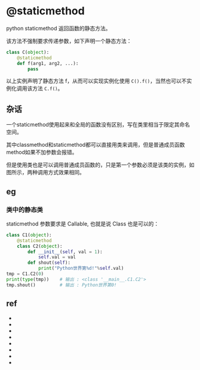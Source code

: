 # @staticmethod

python staticmethod 返回函数的静态方法。

该方法不强制要求传递参数，如下声明一个静态方法：
```py
class C(object):
    @staticmethod
    def f(arg1, arg2, ...):
        pass
```

以上实例声明了静态方法 f，从而可以实现实例化使用 `C().f()`，当然也可以不实例化调用该方法 `C.f()`。







## 杂话

一个staticmethod使用起来和全局的函数没有区别，写在类里相当于限定其命名空间。

其中classmethod和staticmethod都可以直接用类来调用，但是普通成员函数method如果不加参数会报错。

但是使用类也是可以调用普通成员函数的，只是第一个参数必须是该类的实例，如图所示，两种调用方式效果相同。



## eg

### 类中的静态类

staticmethod 参数要求是 Callable, 也就是说 Class 也是可以的：
```py
class C1(object):
    @staticmethod
    class C2(object):
        def __init__(self, val = 1):
            self.val = val
        def shout(self):
            print("Python世界第%d!"%self.val)
tmp = C1.C2(0)
print(type(tmp))    # 输出 : <class '__main__.C1.C2'>
tmp.shout()         # 输出 : Python世界第0!
```




## ref
* []()
* []()
* []()
* []()
* []()
* []()
* []()
* []()

